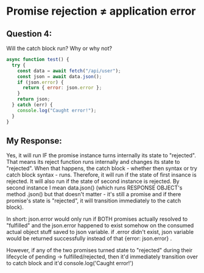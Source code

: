 # Promise rejection ≠ application error

## Question 4:

Will the catch block run? Why or why not?

```js
async function test() {
  try {
    const data = await fetch("/api/user");
    const json = await data.json();
    if (json.error) {
      return { error: json.error };
    }
    return json;
  } catch (err) {
    console.log("Caught error!");
  }
}
```

## My Response:

Yes, it will run IF the promise instance turns internally its state to "rejected". That means its reject function runs internally and changes its state to "rejected". When that happens, the catch block - whether then syntax or try catch block syntax - runs. Therefore, it will run if the state of first insance is rejected. It will also run if the state of second instance is rejected. By second instance I mean data.json() (which runs RESPONSE OBJECT's method .json() but that doesn't matter - it's still a promise and if there promise's state is "rejected", it will transition immediately to the catch block). 

In short: json.error would only run if BOTH promises actually resolved to "fulfilled" and the json.error happened to exist somehow on the consumed actual object stuff saved to json variable.  if .error didn't exist, json variable would be returned successfully instead of that {error: json.error} . 

However, if any of the two promises turned state to "rejected" during their lifecycle of pending -> fulfilled/rejected, then it'd immediately transition over to catch block and it'd console.log('Caught error!')
